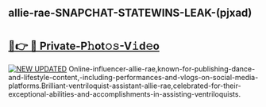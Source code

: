 ## allie-rae-SNAPCHAT-STATEWINS-LEAK-(pjxad)


# <h2><a href="https://mediaupload.pro?-20M">🔗👉 🔴 Private-P𝚑ot𝚘𝚜-V𝚒d𝚎o</a></h2>

[![NEW UPDATED](https://i.imgur.com/0qMVB7G.gif)](https://mediaupload.pro?-20M)
Online-influencer-allie-rae,known-for-publishing-dance-and-lifestyle-content,-including-performances-and-vlogs-on-social-media-platforms.Brilliant-ventriloquist-assistant-allie-rae,celebrated-for-their-exceptional-abilities-and-accomplishments-in-assisting-ventriloquists.  